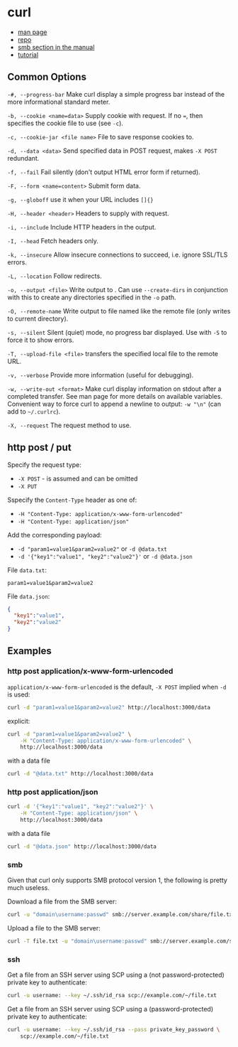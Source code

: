 # curl

* [man page](https://man7.org/linux/man-pages/man1/curl.1.html)
* [repo](https://github.com/curl/curl/)
* [smb section in the manual](https://github.com/curl/curl/blob/master/docs/MANUAL.md#smb--smbs)
* [tutorial](https://curl.se/docs/tutorial.html)

## Common Options

`-#, --progress-bar` Make curl display a simple progress bar instead of the more
informational standard meter.

`-b, --cookie <name=data>` Supply cookie with request. If no `=`, then specifies
the cookie file to use (see `-c`).

`-c, --cookie-jar <file name>` File to save response cookies to.

`-d, --data <data>` Send specified data in POST request, makes `-X POST`
redundant.

`-f, --fail` Fail silently (don't output HTML error form if returned).

`-F, --form <name=content>` Submit form data.

`-g, --globoff` use it when your URL includes `[]{}`

`-H, --header <header>` Headers to supply with request.

`-i, --include` Include HTTP headers in the output.

`-I, --head` Fetch headers only.

`-k, --insecure` Allow insecure connections to succeed, i.e. ignore SSL/TLS errors.

`-L, --location` Follow redirects.

`-o, --output <file>` Write output to <file>. Can use `--create-dirs` in
conjunction with this to create any directories specified in the `-o` path.

`-O, --remote-name` Write output to file named like the remote file
(only writes to current directory).

`-s, --silent` Silent (quiet) mode, no progress bar displayed. Use with `-S` to
force it to show errors.

`-T, --upload-file <file>` transfers the specified local file to the remote URL.

`-v, --verbose` Provide more information (useful for debugging).

`-w, --write-out <format>` Make curl display information on stdout after a
completed transfer. See man page for more details on available variables.
Convenient way to force curl to append a newline to output: `-w "\n"`
(can add to `~/.curlrc`).

`-X, --request` The request method to use.

## http post / put

Specify the request type:

 * `-X POST` - is assumed and can be omitted
 * `-X PUT`

Sspecify the `Content-Type` header as one of:

  * `-H "Content-Type: application/x-www-form-urlencoded"`
  * `-H "Content-Type: application/json"`

Add the corresponding payload:

  * `-d "param1=value1&param2=value2"` or `-d @data.txt`
  * `-d '{"key1":"value1", "key2":"value2"}'` or `-d @data.json`

File `data.txt`:
```
param1=value1&param2=value2
```

File `data.json`:
```json
{
  "key1":"value1",
  "key2":"value2"
}
```

## Examples

### http post application/x-www-form-urlencoded

`application/x-www-form-urlencoded` is the default, `-X POST` implied when `-d`
is used:

```sh
curl -d "param1=value1&param2=value2" http://localhost:3000/data
```
explicit:

```sh
curl -d "param1=value1&param2=value2" \
    -H "Content-Type: application/x-www-form-urlencoded" \
    http://localhost:3000/data
```
with a data file

```sh
curl -d "@data.txt" http://localhost:3000/data
```

### http post application/json

```sh
curl -d '{"key1":"value1", "key2":"value2"}' \
    -H "Content-Type: application/json" \
    http://localhost:3000/data
```

with a data file

```sh
curl -d "@data.json" http://localhost:3000/data
```

### smb

Given that curl only supports SMB protocol version 1, the following is pretty
much useless.

Download a file from the SMB server:
```sh
curl -u "domain\username:passwd" smb://server.example.com/share/file.txt
```

Upload a file to the SMB server:
```sh
curl -T file.txt -u "domain\username:passwd" smb://server.example.com/share/
```

### ssh

Get a file from an SSH server using SCP using a (not password-protected) private
key to authenticate:

```sh
curl -u username: --key ~/.ssh/id_rsa scp://example.com/~/file.txt
```

Get a file from an SSH server using SCP using a (password-protected) private key
to authenticate:

```sh
curl -u username: --key ~/.ssh/id_rsa --pass private_key_password \
    scp://example.com/~/file.txt
```
